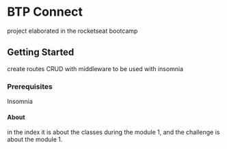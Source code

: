 # BTP Connect
project elaborated in the rocketseat bootcamp

## Getting Started
create routes CRUD with middleware to be used with insomnia

### Prerequisites
Insomnia


#### About
in the index it is about the classes during the module 1, and the challenge is about the module 1.
